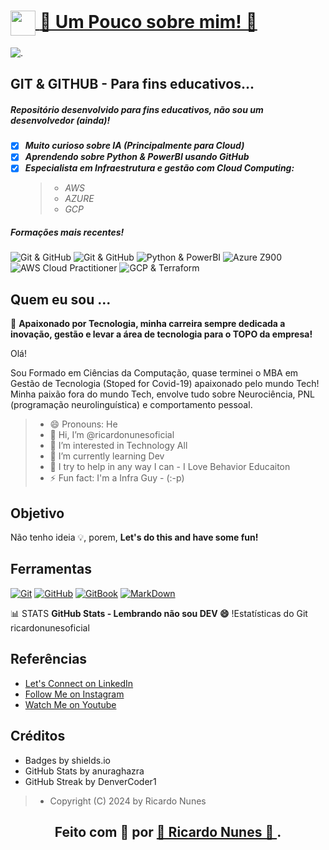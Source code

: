 <!-- Cabeçalhos -->
<h1>
     <a href="https://instagram.com/ricardonunes.oficial/">
     <img align="center" width="40px" src="https://th.bing.com/th/id/OIP.RYQd9A6wG-T3bXHApwa0RQHaFR?w=900&h=640&rs=1&pid=ImgDetMain">
     <span> 👀 Um Pouco sobre mim! 👀 </span>
     </a>
</h1>

![.](https://camo.githubusercontent.com/67fc6fe69796a1433e92819310c117759475b5cba29dccedecd68a54e6f60fe6/68747470733a2f2f6d69722d73332d63646e2d63662e626568616e63652e6e65742f70726f6a6563745f6d6f64756c65732f313430305f6f70745f312f3831626234623136353638343031392e363430623630333864313333652e676966)

## GIT & GITHUB - Para fins educativos...
##### Repositório desenvolvido para fins educativos, não sou um desenvolvedor (ainda)!

- [x] ***Muito curioso sobre IA (Principalmente para Cloud)***
- [x] ***Aprendendo sobre Python & PowerBI usando GitHub***
- [x] ***Especialista em Infraestrutura e gestão com Cloud Computing:***
    > - *AWS*
    > - *AZURE*
    > - *GCP*

##### Formações mais recentes!

![Git & GitHub](https://cdn.jsdelivr.net/gh/devicons/devicon@latest/icons/git/git-original-wordmark.svg)
![Git & GitHub](https://img.shields.io/badge/GitHub-000?style=for-the-badge&logo=github&logoColor=E94D5F)
![Python & PowerBI]("https://cdn.jsdelivr.net/gh/devicons/devicon@latest/icons/python/python-original-wordmark.svg")
![Azure Z900]("https://cdn.jsdelivr.net/gh/devicons/devicon@latest/icons/python/python-original-wordmark.svg")
![AWS Cloud Practitioner]("https://cdn.jsdelivr.net/gh/devicons/devicon@latest/icons/amazonwebservices/amazonwebservices-original-wordmark.svg")
![GCP & Terraform]("https://cdn.jsdelivr.net/gh/devicons/devicon@latest/icons/googlecloud/googlecloud-original-wordmark.svg")


<!-- Sobre mim -->
## Quem eu sou ...
🎯 **Apaixonado por Tecnologia, minha carreira sempre dedicada a inovação, gestão e levar a área de tecnologia para o TOPO da empresa!**  

Olá!
<p>
Sou Formado em Ciências da Computação, quase terminei o MBA em Gestão de Tecnologia (Stoped for Covid-19) apaixonado pelo mundo Tech! Minha paixão fora do mundo Tech, envolve tudo sobre Neurociência, PNL (programação neurolinguística) e comportamento pessoal. 
</p>


> - 😄 Pronouns: He
> - 👋 Hi, I’m @ricardonunesoficial
> - 👀 I’m interested in Technology All
> - 🌱 I’m currently learning Dev
> - 💞️ I try to help in any way I can - I Love Behavior Educaiton
> - ⚡ Fun fact: I'm a Infra Guy - (:-p)


<!-- Texto no meio do README -->
## Objetivo
Não tenho ideia 💡, porem, **Let's do this and have some fun!**


## Ferramentas
[![Git](https://img.shields.io/badge/Git-000?style=for-the-badge&logo=git&logoColor=E94D5F)](https://git-scm.com/doc) 
[![GitHub](https://img.shields.io/badge/GitHub-000?style=for-the-badge&logo=github&logoColor=30A3DC)](https://docs.github.com/)
[![GitBook](https://img.shields.io/badge/GitBook-000?style=for-the-badge&logo=gitbook&logoColor=E94D5F)](https://aline-antunes.gitbook.io/formacao-fundamentos-github)
[![MarkDown](https://img.shields.io/badge/MarkDown-000?style=for-the-badge&logo=markdonw&logoColor=E94D5F)](https://github.com/mende1/guia-definitivo-de-markdown)
</br>

📊 STATS
**GitHub Stats - Lembrando não sou DEV :smile:**
!Estatísticas do Git ricardonunesoficial


## Referências
- [Let's Connect on LinkedIn](https://www.linkedin.com/in/ricardonunesoficial/)
- [Follow Me on Instagram](https://www.instagram.com/ricardonunes.oficial/)
- [Watch Me on Youtube](https://www.youtube.com/ricardonunespnl)

## Créditos ##
- Badges by shields.io
- GitHub Stats by anuraghazra
- GitHub Streak by DenverCoder1

> - Copyright (C) 2024 by Ricardo Nunes

##
<h2>
<div align="center">Feito com 💞️ por <a href="https://www.instagram.com/ricardonunes.oficial/"> 👋 Ricardo Nunes 👋 </a>.</div>
</h2>

<!---
ricardonunesoficial/ricardonunesoficial is a ✨ special ✨ repository because its `README.md` (this file) appears on your GitHub profile.
You can click the Preview link to take a look at your changes.
--->